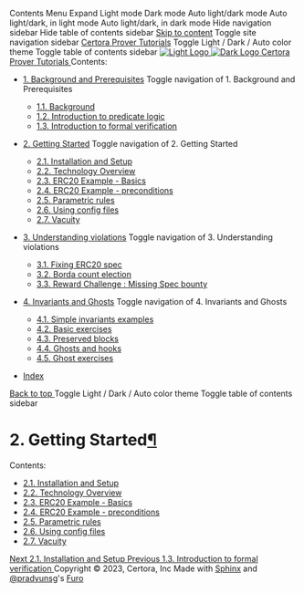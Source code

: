 Contents Menu Expand Light mode Dark mode Auto light/dark mode Auto light/dark, in light mode Auto light/dark, in dark mode
Hide navigation sidebar
Hide table of contents sidebar
[Skip to content](https://docs.certora.com/projects/tutorials/en/latest/lesson2_started/index.html#furo-main-content)
Toggle site navigation sidebar
[Certora Prover Tutorials](https://docs.certora.com/projects/tutorials/en/latest/index.html)
Toggle Light / Dark / Auto color theme
Toggle table of contents sidebar
[ ![Light Logo](https://docs.certora.com/projects/tutorials/en/latest/_static/logo.svg) ![Dark Logo](https://docs.certora.com/projects/tutorials/en/latest/_static/logo.svg) Certora Prover Tutorials ](https://docs.certora.com/projects/tutorials/en/latest/index.html)
Contents:
  * [1. Background and Prerequisites](https://docs.certora.com/projects/tutorials/en/latest/lesson1_prerequisites/index.html)
Toggle navigation of 1. Background and Prerequisites
    * [1.1. Background](https://docs.certora.com/projects/tutorials/en/latest/lesson1_prerequisites/background.html)
    * [1.2. Introduction to predicate logic](https://docs.certora.com/projects/tutorials/en/latest/lesson1_prerequisites/propositional_logic.html)
    * [1.3. Introduction to formal verification](https://docs.certora.com/projects/tutorials/en/latest/lesson1_prerequisites/formal_verification.html)
  * [2. Getting Started](https://docs.certora.com/projects/tutorials/en/latest/lesson2_started/index.html)
Toggle navigation of 2. Getting Started
    * [2.1. Installation and Setup](https://docs.certora.com/projects/tutorials/en/latest/lesson2_started/installation.html)
    * [2.2. Technology Overview](https://docs.certora.com/projects/tutorials/en/latest/lesson2_started/overview.html)
    * [2.3. ERC20 Example - Basics](https://docs.certora.com/projects/tutorials/en/latest/lesson2_started/erc20_example.html)
    * [2.4. ERC20 Example - preconditions](https://docs.certora.com/projects/tutorials/en/latest/lesson2_started/preconditions.html)
    * [2.5. Parametric rules](https://docs.certora.com/projects/tutorials/en/latest/lesson2_started/parametric.html)
    * [2.6. Using config files](https://docs.certora.com/projects/tutorials/en/latest/lesson2_started/config_files.html)
    * [2.7. Vacuity](https://docs.certora.com/projects/tutorials/en/latest/lesson2_started/vacuity.html)
  * [3. Understanding violations](https://docs.certora.com/projects/tutorials/en/latest/lesson3_violations/index.html)
Toggle navigation of 3. Understanding violations
    * [3.1. Fixing ERC20 spec](https://docs.certora.com/projects/tutorials/en/latest/lesson3_violations/erc20_bugs.html)
    * [3.2. Borda count election](https://docs.certora.com/projects/tutorials/en/latest/lesson3_violations/borda_bugs.html)
    * [3.3. Reward Challenge : Missing Spec bounty](https://docs.certora.com/projects/tutorials/en/latest/lesson3_violations/reward_challenge.html)
  * [4. Invariants and Ghosts](https://docs.certora.com/projects/tutorials/en/latest/lesson4_invariants/index.html)
Toggle navigation of 4. Invariants and Ghosts
    * [4.1. Simple invariants examples](https://docs.certora.com/projects/tutorials/en/latest/lesson4_invariants/invariants/simple.html)
    * [4.2. Basic exercises](https://docs.certora.com/projects/tutorials/en/latest/lesson4_invariants/invariants/auction.html)
    * [4.3. Preserved blocks](https://docs.certora.com/projects/tutorials/en/latest/lesson4_invariants/invariants/preserved.html)
    * [4.4. Ghosts and hooks](https://docs.certora.com/projects/tutorials/en/latest/lesson4_invariants/ghosts/basics.html)
    * [4.5. Ghost exercises](https://docs.certora.com/projects/tutorials/en/latest/lesson4_invariants/ghosts/exercises.html)


  * [Index](https://docs.certora.com/projects/tutorials/en/latest/genindex.html)


[ Back to top ](https://docs.certora.com/projects/tutorials/en/latest/lesson2_started/index.html)
Toggle Light / Dark / Auto color theme
Toggle table of contents sidebar
# 2. Getting Started[¶](https://docs.certora.com/projects/tutorials/en/latest/lesson2_started/index.html#getting-started "Link to this heading")
Contents:
  * [2.1. Installation and Setup](https://docs.certora.com/projects/tutorials/en/latest/lesson2_started/installation.html)
  * [2.2. Technology Overview](https://docs.certora.com/projects/tutorials/en/latest/lesson2_started/overview.html)
  * [2.3. ERC20 Example - Basics](https://docs.certora.com/projects/tutorials/en/latest/lesson2_started/erc20_example.html)
  * [2.4. ERC20 Example - preconditions](https://docs.certora.com/projects/tutorials/en/latest/lesson2_started/preconditions.html)
  * [2.5. Parametric rules](https://docs.certora.com/projects/tutorials/en/latest/lesson2_started/parametric.html)
  * [2.6. Using config files](https://docs.certora.com/projects/tutorials/en/latest/lesson2_started/config_files.html)
  * [2.7. Vacuity](https://docs.certora.com/projects/tutorials/en/latest/lesson2_started/vacuity.html)


[ Next 2.1. Installation and Setup ](https://docs.certora.com/projects/tutorials/en/latest/lesson2_started/installation.html) [ Previous 1.3. Introduction to formal verification ](https://docs.certora.com/projects/tutorials/en/latest/lesson1_prerequisites/formal_verification.html)
Copyright © 2023, Certora, Inc 
Made with [Sphinx](https://www.sphinx-doc.org/) and [@pradyunsg](https://pradyunsg.me)'s [Furo](https://github.com/pradyunsg/furo)
